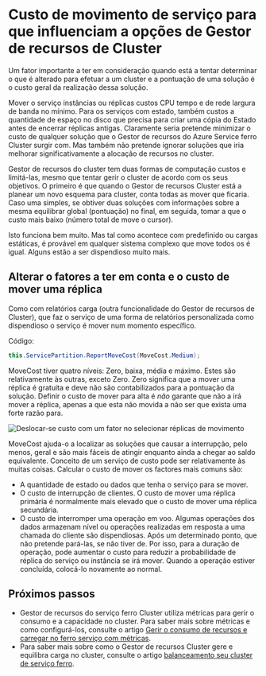 <properties
   pageTitle="Custo do Gestor de recursos do serviço ferro Cluster: movimento | Microsoft Azure"
   description="Descrição geral do custo de movimento para serviços de ferro de serviço"
   services="service-fabric"
   documentationCenter=".net"
   authors="masnider"
   manager="timlt"
   editor=""/>

<tags
   ms.service="Service-Fabric"
   ms.devlang="dotnet"
   ms.topic="article"
   ms.tgt_pltfrm="NA"
   ms.workload="NA"
   ms.date="08/19/2016"
   ms.author="masnider"/>

# <a name="service-movement-cost-for-influencing-cluster-resource-manager-choices"></a>Custo de movimento de serviço para que influenciam a opções de Gestor de recursos de Cluster
Um fator importante a ter em consideração quando está a tentar determinar o que é alterado para efetuar a um cluster e a pontuação de uma solução é o custo geral da realização dessa solução.

Mover o serviço instâncias ou réplicas custos CPU tempo e de rede largura de banda no mínimo. Para os serviços com estado, também custos a quantidade de espaço no disco que precisa para criar uma cópia do Estado antes de encerrar réplicas antigas. Claramente seria pretende minimizar o custo de qualquer solução que o Gestor de recursos do Azure Service ferro Cluster surgir com. Mas também não pretende ignorar soluções que iria melhorar significativamente a alocação de recursos no cluster.

Gestor de recursos do cluster tem duas formas de computação custos e limitá-las, mesmo que tentar gerir o cluster de acordo com os seus objetivos. O primeiro é que quando o Gestor de recursos Cluster está a planear um novo esquema para cluster, conta todas as mover que ficaria. Caso uma simples, se obtiver duas soluções com informações sobre a mesma equilibrar global (pontuação) no final, em seguida, tomar a que o custo mais baixo (número total de move o cursor).

Isto funciona bem muito. Mas tal como acontece com predefinido ou cargas estáticas, é provável em qualquer sistema complexo que move todos os é igual. Alguns estão a ser dispendioso muito mais.

## <a name="changing-a-replicas-move-cost-and-factors-to-consider"></a>Alterar o fatores a ter em conta e o custo de mover uma réplica
Como com relatórios carga (outra funcionalidade do Gestor de recursos de Cluster), que faz o serviço de uma forma de relatórios personalizada como dispendioso o serviço é mover num momento específico.

Código:

```csharp
this.ServicePartition.ReportMoveCost(MoveCost.Medium);
```

MoveCost tiver quatro níveis: Zero, baixa, média e máximo. Estes são relativamente às outras, exceto Zero. Zero significa que a mover uma réplica é gratuita e deve não são contabilizados para a pontuação da solução. Definir o custo de mover para alta é *não* garante que não a irá mover a réplica, apenas a que esta não movida a não ser que exista uma forte razão para.

![Deslocar-se custo com um fator no selecionar réplicas de movimento][Image1]

MoveCost ajuda-o a localizar as soluções que causar a interrupção, pelo menos, geral e são mais fáceis de atingir enquanto ainda a chegar ao saldo equivalente. Conceito de um serviço de custo pode ser relativamente às muitas coisas. Calcular o custo de mover os factores mais comuns são:

- A quantidade de estado ou dados que tenha o serviço para se mover.
- O custo de interrupção de clientes. O custo de mover uma réplica primária é normalmente mais elevado que o custo de mover uma réplica secundária.
- O custo de interromper uma operação em voo. Algumas operações dos dados armazenam nível ou operações realizadas em resposta a uma chamada do cliente são dispendiosas. Após um determinado ponto, que não pretende pará-las, se não tiver de. Por isso, para a duração de operação, pode aumentar o custo para reduzir a probabilidade de réplica do serviço ou instância se irá mover. Quando a operação estiver concluída, colocá-lo novamente ao normal.

## <a name="next-steps"></a>Próximos passos
- Gestor de recursos do serviço ferro Cluster utiliza métricas para gerir o consumo e a capacidade no cluster. Para saber mais sobre métricas e como configurá-los, consulte o artigo [Gerir o consumo de recursos e carregar no ferro serviço com métricas](service-fabric-cluster-resource-manager-metrics.md).
- Para saber mais sobre como o Gestor de recursos Cluster gere e equilibra carga no cluster, consulte o artigo [balanceamento seu cluster de serviço ferro](service-fabric-cluster-resource-manager-balancing.md).

[Image1]:./media/service-fabric-cluster-resource-manager-movement-cost/service-most-cost-example.png
